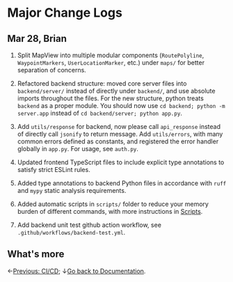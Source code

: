 # Major Change Logs

## Mar 28, Brian

1. Split MapView into multiple modular components (`RoutePolyline`, `WaypointMarkers`, `UserLocationMarker`, etc.) under `maps/` for better separation of concerns.

2. Refactored backend structure: moved core server files into `backend/server/` instead of directly under `backend/`, and use absolute imports throughout the files. For the new structure, python treats `backend` as a proper module. You should now use `cd backend; python -m server.app` instead of `cd backend/server; python app.py`.

3. Add `utils/response` for backend, now please call `api_response` instead of directly call `jsonify` to return message. Add `utils/errors`, with many common errors defined as constants, and registered the error handler globally in `app.py`. For usage, see `auth.py`.

4. Updated frontend TypeScript files to include explicit type annotations to satisfy strict ESLint rules.

5. Added type annotations to backend Python files in accordance with `ruff` and `mypy` static analysis requirements.

6. Added automatic scripts in `scripts/` folder to reduce your memory burden of different commands, with more instructions in [Scripts](scripts.md).

7. Add backend unit test github action workflow, see `.github/workflows/backend-test.yml`.

## What's more

←[Previous: CI/CD](ci-cd.md); ↓[Go back to Documentation](./README.md).
